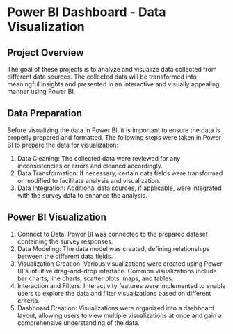 # Power BI Dashboard - Data Visualization

## Project Overview
The goal of these projects is to analyze and visualize data collected from different data sources. The collected data will be transformed into meaningful insights and presented in an interactive and visually appealing manner using Power BI.

## Data Preparation
Before visualizing the data in Power BI, it is important to ensure the data is properly prepared and formatted. The following steps were taken in Power BI to prepare the data for visualization:

1. Data Cleaning: The collected data were reviewed for any inconsistencies or errors and cleaned accordingly.
2. Data Transformation: If necessary, certain data fields were transformed or modified to facilitate analysis and visualization.
3. Data Integration: Additional data sources, if applicable, were integrated with the survey data to enhance the analysis.

## Power BI Visualization

1. Connect to Data: Power BI was connected to the prepared dataset containing the survey responses.
2. Data Modeling: The data model was created, defining relationships between the different data fields.
3. Visualization Creation: Various visualizations were created using Power BI's intuitive drag-and-drop interface. Common visualizations include bar charts, line charts, scatter plots, maps, and tables.
4. Interaction and Filters: Interactivity features were implemented to enable users to explore the data and filter visualizations based on different criteria.
5. Dashboard Creation: Visualizations were organized into a dashboard layout, allowing users to view multiple visualizations at once and gain a comprehensive understanding of the data.






